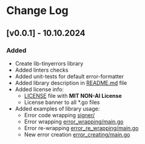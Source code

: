 # Change Log

## [v0.0.1] - 10.10.2024
### Added
* Create lib-tinyerrors library
* Added linters checks
* Added unit-tests for default error-formatter
* Added library description in [README.md](/README.md) file
* Added license info:
  * [LICENSE](/LICENSE) file with **MIT NON-AI License**
  * License banner to all *.go files
* Added examples of library usage:
  * Error code wrapping [signer/](/examples/signer/)
  * Error wrapping [error_wrapping/main.go](/examples/coinflip/main.go)
  * Error re-wrapping [error_re_wrapping/main.go](/examples/error_re_wrapping/main.go)
  * New error creation [error_creating/main.go](/examples/pingpong/main.go)